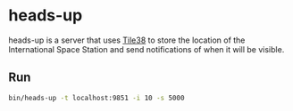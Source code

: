 # heads-up

heads-up is a server that uses [Tile38](https://tile38.com) to store the location of the International Space Station and send notifications of when it will be visible.

## Run

```sh
bin/heads-up -t localhost:9851 -i 10 -s 5000
```
